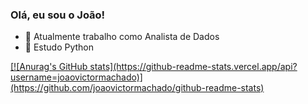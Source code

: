 ### Olá, eu sou o João!


- 🔭 Atualmente trabalho como Analista de Dados
- 🌱 Estudo Python

<div>
  <a href="https://github.com/joaovictormachado"</a>
</div>
[![Anurag's GitHub stats](https://github-readme-stats.vercel.app/api?username=joaovictormachado)](https://github.com/joaovictormachado/github-readme-stats)
